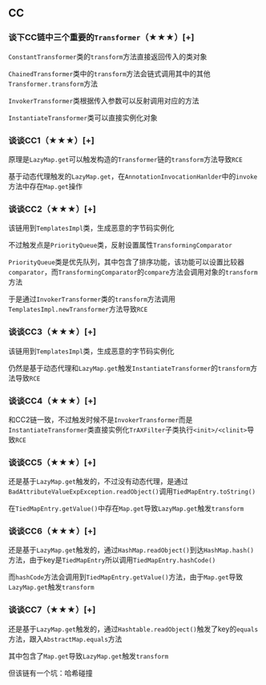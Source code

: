 ## CC

### 谈下CC链中三个重要的`Transformer`（★★★）[+] 

`ConstantTransformer`类的`transform`方法直接返回传入的类对象

`ChainedTransformer`类中的`transform`方法会链式调用其中的其他`Transformer.transform`方法

`InvokerTransformer`类根据传入参数可以反射调用对应的方法

`InstantiateTransformer`类可以直接实例化对象



### 谈谈CC1（★★★）[+]

原理是`LazyMap.get`可以触发构造的`Transformer`链的`transform`方法导致`RCE`

基于动态代理触发的`LazyMap.get`，在`AnnotationInvocationHanlder`中的`invoke`方法中存在`Map.get`操作



### 谈谈CC2（★★★）[+]

该链用到`TemplatesImpl`类，生成恶意的字节码实例化

不过触发点是`PriorityQueue`类，反射设置属性`TransformingComparator`

`PriorityQueue`类是优先队列，其中包含了排序功能，该功能可以设置比较器`comparator`，而`TransformingComparator`的`compare`方法会调用对象的`transform`方法

于是通过`InvokerTransformer`类的`transform`方法调用`TemplatesImpl.newTransformer`方法导致`RCE`



### 谈谈CC3（★★★）[+]

该链用到`TemplatesImpl`类，生成恶意的字节码实例化

仍然是基于动态代理和`LazyMap.get`触发`InstantiateTransformer`的`transform`方法导致`RCE`



### 谈谈CC4（★★★）[+]

和CC2链一致，不过触发时候不是`InvokerTransformer`而是`InstantiateTransformer`类直接实例化`TrAXFilter`子类执行`<init>/<clinit>`导致`RCE`



### 谈谈CC5（★★★）[+]

还是基于`LazyMap.get`触发的，不过没有动态代理，是通过`BadAttributeValueExpException.readObject()`调用`TiedMapEntry.toString()`

在`TiedMapEntry.getValue()`中存在`Map.get`导致`LazyMap.get`触发`transform`



### 谈谈CC6（★★★）[+]

还是基于`LazyMap.get`触发的，通过`HashMap.readObject()`到达`HashMap.hash()`方法，由于key是`TiedMapEntry`所以调用`TiedMapEntry.hashCode()`

而`hashCode`方法会调用到`TiedMapEntry.getValue()`方法，由于`Map.get`导致`LazyMap.get`触发`transform`



### 谈谈CC7（★★★）[+]

还是基于`LazyMap.get`触发的，通过`Hashtable.readObject()`触发了key的`equals`方法，跟入`AbstractMap.equals`方法

其中包含了`Map.get`导致`LazyMap.get`触发`transform`

但该链有一个坑：哈希碰撞